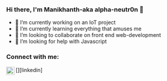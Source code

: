 ### Hi there, I'm Manikhanth-aka alpha-neutr0n 👋


- 🔭 I’m currently working on an IoT project
- 🌱 I’m currently learning everything that amuses me
- 👯 I’m looking to collaborate on front end web-development
- 🤔 I’m looking for help with Javascript

### Connect with me:

[<img align="left" alt="alpha-neutr0n | LinkedIn" width="22px" src="https://cdn.jsdelivr.net/npm/simple-icons@v3/icons/linkedin.svg" />][linkedin]
<!--[<img align="left" alt="codeSTACKr | Instagram" width="22px" src="https://cdn.jsdelivr.net/npm/simple-icons@v3/icons/instagram.svg" />][instagram]-->
